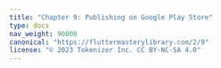 ```yaml
---
title: "Chapter 9: Publishing on Google Play Store"
type: docs
nav_weight: 90000
canonical: "https://fluttermasterylibrary.com/2/9"
license: "© 2023 Tokenizer Inc. CC BY-NC-SA 4.0"
---
```

